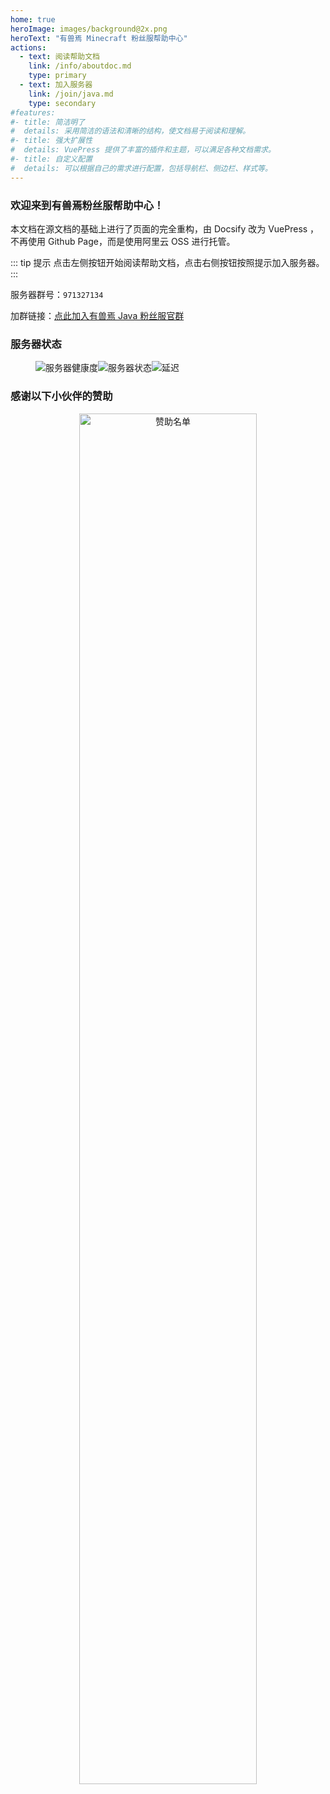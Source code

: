 ```yaml
---
home: true
heroImage: images/background@2x.png
heroText: "有兽焉 Minecraft 粉丝服帮助中心"
actions:
  - text: 阅读帮助文档
    link: /info/aboutdoc.md
    type: primary
  - text: 加入服务器
    link: /join/java.md
    type: secondary
#features:
#- title: 简洁明了
#  details: 采用简洁的语法和清晰的结构，使文档易于阅读和理解。
#- title: 强大扩展性
#  details: VuePress 提供了丰富的插件和主题，可以满足各种文档需求。
#- title: 自定义配置
#  details: 可以根据自己的需求进行配置，包括导航栏、侧边栏、样式等。
---
```


### 欢迎来到有兽焉粉丝服帮助中心！

本文档在源文档的基础上进行了页面的完全重构，由 Docsify 改为 VuePress ，不再使用 Github Page，而是使用阿里云 OSS 进行托管。

::: tip 提示
点击左侧按钮开始阅读帮助文档，点击右侧按钮按照提示加入服务器。
:::

服务器群号：`971327134`

加群链接：[点此加入有兽焉 Java 粉丝服官群](https://jq.qq.com/?_wv=1027&k=EcPiJtYh)

### 服务器状态
<figure>

![服务器健康度](https://jiankong.zorua.top/api/badge/10/uptime/1?labelPrefix=Minecraft%E7%B2%89%E4%B8%9D%E6%9C%8D&prefix=%E5%81%A5%E5%BA%B7%E5%BA%A6&style=for-the-badge)![服务器状态](https://jiankong.zorua.top/api/badge/10/status?style=for-the-badge)![延迟](https://jiankong.zorua.top/api/badge/10/avg-response/1?style=for-the-badge)

</figure>

### 感谢以下小伙伴的赞助
<div class="sponsorship" align="center">
        <a href="https://afdian.net/a/ZoruaFox" target="_blank"><img width="75%"
                src="https://cos.zorua.top/Sponsor/sponsors.svg" alt="赞助名单" /></a>
</div>